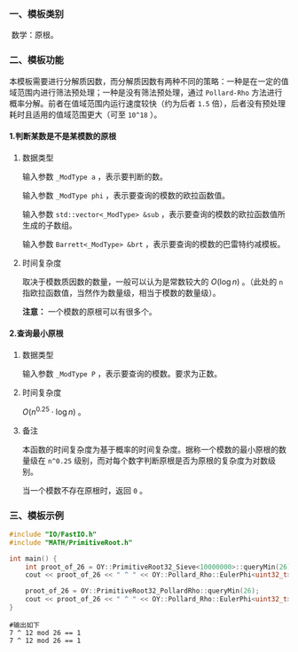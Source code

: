 ### 一、模板类别

​	数学：原根。

### 二、模板功能

​	本模板需要进行分解质因数，而分解质因数有两种不同的策略：一种是在一定的值域范围内进行筛法预处理；一种是没有筛法预处理，通过 `Pollard-Rho` 方法进行概率分解。前者在值域范围内运行速度较快（约为后者 `1.5` 倍），后者没有预处理耗时且适用的值域范围更大（可至 `10^18` ）。

#### 1.判断某数是不是某模数的原根

1. 数据类型

   输入参数 `_ModType a` ，表示要判断的数。

   输入参数 `_ModType phi` ，表示要查询的模数的欧拉函数值。

   输入参数 `std::vector<_ModType> &sub` ，表示要查询的模数的欧拉函数值所生成的子数组。

   输入参数 `Barrett<_ModType> &brt` ，表示要查询的模数的巴雷特约减模板。


2. 时间复杂度

    取决于模数质因数的数量，一般可以认为是常数较大的 $O(\log n)$ 。（此处的 `n` 指欧拉函数值，当然作为数量级，相当于模数的数量级）。

    **注意：** 一个模数的原根可以有很多个。

#### 2.查询最小原根

1. 数据类型

   输入参数 `_ModType P` ，表示要查询的模数。要求为正数。

2. 时间复杂度

   $O(n^{0.25} \cdot \log n)$ 。

3. 备注

   本函数的时间复杂度为基于概率的时间复杂度。据称一个模数的最小原根的数量级在 `n^0.25` 级别，而对每个数字判断原根是否为原根的复杂度为对数级别。

   当一个模数不存在原根时，返回 `0` 。

### 三、模板示例

```c++
#include "IO/FastIO.h"
#include "MATH/PrimitiveRoot.h"

int main() {
    int proot_of_26 = OY::PrimitiveRoot32_Sieve<10000000>::queryMin(26);
    cout << proot_of_26 << " ^ " << OY::Pollard_Rho::EulerPhi<uint32_t>(26) << " mod 26 == 1\n";

    proot_of_26 = OY::PrimitiveRoot32_PollardRho::queryMin(26);
    cout << proot_of_26 << " ^ " << OY::Pollard_Rho::EulerPhi<uint32_t>(26) << " mod 26 == 1\n";
}
```

```
#输出如下
7 ^ 12 mod 26 == 1
7 ^ 12 mod 26 == 1

```

